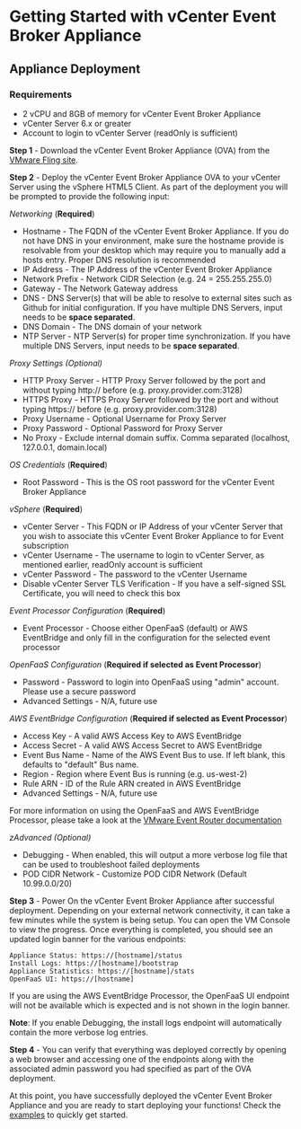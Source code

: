 # Getting Started with vCenter Event Broker Appliance

## Appliance Deployment

### Requirements

* 2 vCPU and 8GB of memory for vCenter Event Broker Appliance
* vCenter Server 6.x or greater
* Account to login to vCenter Server (readOnly is sufficient)

**Step 1** - Download the vCenter Event Broker Appliance (OVA) from the [VMware Fling site](https://flings.vmware.com/vcenter-event-broker-appliance).

**Step 2** - Deploy the vCenter Event Broker Appliance OVA to your vCenter Server using the vSphere HTML5 Client. As part of the deployment you will be prompted to provide the following input:

*Networking* (**Required**)

  * Hostname - The FQDN of the vCenter Event Broker Appliance. If you do not have DNS in your environment, make sure the hostname provide is resolvable from your desktop which may require you to manually add a hosts entry. Proper DNS resolution is recommended
  * IP Address - The IP Address of the vCenter Event Broker Appliance
  * Network Prefix - Network CIDR Selection (e.g. 24 = 255.255.255.0)
  * Gateway - The Network Gateway address
  * DNS - DNS Server(s) that will be able to resolve to external sites such as Github for initial configuration. If you have multiple DNS Servers, input needs to be **space separated**.
  * DNS Domain - The DNS domain of your network
  * NTP Server - NTP Server(s) for proper time synchronization. If you have multiple DNS Servers, input needs to be **space separated**.

*Proxy Settings (Optional)*
  * HTTP Proxy Server - HTTP Proxy Server followed by the port and without typing http:// before (e.g. proxy.provider.com:3128)
  * HTTPS Proxy - HTTPS Proxy Server followed by the port and without typing https:// before (e.g. proxy.provider.com:3128)
  * Proxy Username - Optional Username for Proxy Server
  * Proxy Password - Optional Password for Proxy Server
  * No Proxy - Exclude internal domain suffix. Comma separated (localhost, 127.0.0.1, domain.local)

*OS Credentials* (**Required**)
  * Root Password - This is the OS root password for the vCenter Event Broker Appliance

*vSphere* (**Required**)

  * vCenter Server - This FQDN or IP Address of your vCenter Server that you wish to associate this vCenter Event Broker Appliance to for Event subscription
  * vCenter Username - The username to login to vCenter Server, as mentioned earlier, readOnly account is sufficient
  * vCenter Password - The password to the vCenter Username
  * Disable vCenter Server TLS Verification - If you have a self-signed SSL Certificate, you will need to check this box

*Event Processor Configuration* (**Required**)
  * Event Processor - Choose either OpenFaaS (default) or AWS EventBridge and only fill in the configuration for the selected event processor

*OpenFaaS Configuration* (**Required if selected as Event Processor**)
  * Password - Password to login into OpenFaaS using "admin" account. Please use a secure password
  * Advanced Settings - N/A, future use

*AWS EventBridge Configuration* (**Required if selected as Event Processor**)
  * Access Key - A valid AWS Access Key to AWS EventBridge
  * Access Secret - A valid AWS Access Secret to AWS EventBridge
  * Event Bus Name - Name of the AWS Event Bus to use. If left blank, this defaults to "default" Bus name.
  * Region - Region where Event Bus is running (e.g. us-west-2)
  * Rule ARN - ID of the Rule ARN created in AWS EventBridge
  * Advanced Settings - N/A, future use

For more information on using the OpenFaaS and AWS EventBridge Processor, please take a look at the [VMware Event Router documentation](./vmware-event-router/README.MD)

*zAdvanced (Optional)*
  * Debugging - When enabled, this will output a more verbose log file that can be used to troubleshoot failed deployments
  * POD CIDR Network - Customize POD CIDR Network (Default 10.99.0.0/20)

**Step 3** - Power On the vCenter Event Broker Appliance after successful deployment. Depending on your external network connectivity, it can take a few minutes while the system is being setup. You can open the VM Console to view the progress. Once everything is completed, you should see an updated login banner for the various endpoints:

```
Appliance Status: https://[hostname]/status
Install Logs: https://[hostname]/bootstrap
Appliance Statistics: https://[hostname]/stats
OpenFaaS UI: https://[hostname]
```

If you are using the AWS EventBridge Processor, the OpenFaaS UI endpoint will not be available which is expected and is not shown in the login banner.

**Note**: If you enable Debugging, the install logs endpoint will automatically contain the more verbose log entries.

**Step 4** - You can verify that everything was deployed correctly by opening a web browser and accessing one of the endpoints along with the associated admin password you had specified as part of the OVA deployment.

At this point, you have successfully deployed the vCenter Event Broker Appliance and you are ready to start deploying your functions! Check the [examples](./examples/README.md) to quickly get started.
